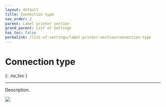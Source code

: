 ```yaml
---
layout: default
title: Connection type
nav_order: 2
parent: Label printer section
grand_parent: List of Settings
has_toc: false
permalink: /list-of-settings/label-printer-section/connection-type
---
```


# Connection type
{: .no_toc }

---

Description.

![](/orderlord-help-kds/assets/images/kds/section_kitchen_history_1.png)